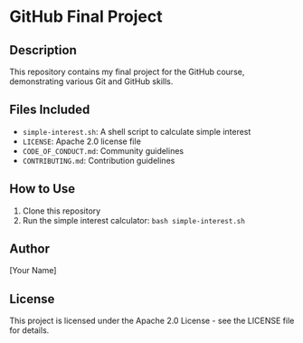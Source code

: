 # GitHub Final Project

## Description
This repository contains my final project for the GitHub course, demonstrating various Git and GitHub skills.

## Files Included
- `simple-interest.sh`: A shell script to calculate simple interest
- `LICENSE`: Apache 2.0 license file
- `CODE_OF_CONDUCT.md`: Community guidelines
- `CONTRIBUTING.md`: Contribution guidelines

## How to Use
1. Clone this repository
2. Run the simple interest calculator: `bash simple-interest.sh`

## Author
[Your Name]

## License
This project is licensed under the Apache 2.0 License - see the LICENSE file for details.
